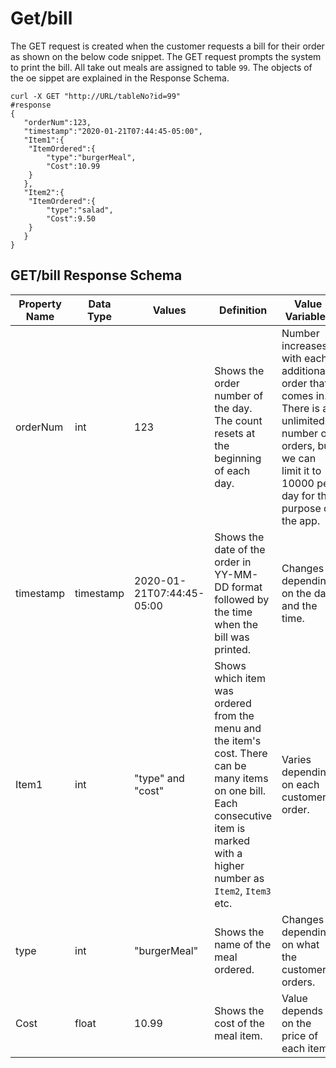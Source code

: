 # Get/bill

The GET request is created when the customer requests a bill for their order as shown on the below code snippet. The GET request prompts the system to print the bill. All take out meals are assigned to table `99`. The objects of the oe sippet are explained in the Response Schema.

```
curl -X GET "http://URL/tableNo?id=99"  
#response 
{ 
   "orderNum":123,
   "timestamp":"2020-01-21T07:44:45-05:00", 
   "Item1":{ 
  	"ItemOrdered":{ 
     	"type":"burgerMeal", 
     	"Cost":10.99 
  	} 
   }, 
   "Item2":{ 
  	"ItemOrdered":{ 
     	"type":"salad", 
     	"Cost":9.50 
  	} 
   } 
} 
```

## GET/bill Response Schema

| Property Name | Data Type | Values                    | Definition                     |Value Variables|
|---------------|-----------|---------------------------|--------------------------------|---------------|
| orderNum      | int       |   123                     | Shows the order number of the day. The count resets at the beginning of each day.|Number increases with each additional order that comes in. There is an unlimited number of orders, but we can limit it to 10000 per day for the purpose of the app.|
| timestamp     | timestamp | 2020-01-21T07:44:45-05:00 |Shows the date of the order in YY-MM-DD format followed by the time when the bill was printed.|Changes depending on the day and the time.|
|Item1          |   int     |  "type" and "cost"        |Shows which item was ordered from the menu and the item's cost. There can be many items on one bill. Each consecutive item is marked with a higher number as `Item2`, `Item3` etc.| Varies depending on each customer's order. |
| type          |   int     | "burgerMeal"              | Shows the name of the meal ordered.      |Changes depending on what the customer orders.|
| Cost          |   float   |  10.99                    | Shows the cost of the meal item.         | Value depends on the price of each item.|
